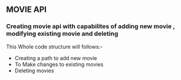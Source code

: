 ## MOVIE API


### Creating movie api with  capabilites of adding new movie , modifying existing movie and deleting

This Whole code structure will follows:- <br>
* Creating a path to add new movie
* To Make changes to existing movies
* Deleting movies